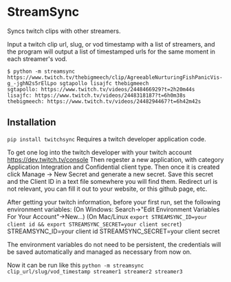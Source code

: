 # StreamSync

Syncs twitch clips with other streamers. 

Input a twitch clip url, slug, or vod timestamp with a list of streamers, and the program will output a list of timestamped urls for the same moment in each streamer's vod.

```
$ python -m streamsync https://www.twitch.tv/thebigmeech/clip/AgreeableNurturingFishPanicVis-g_-jghN2s5rElLpo sgtapollo lisajfc thebigmeech
sgtapollo: https://www.twitch.tv/videos/2448466929?t=2h20m44s
lisajfc: https://www.twitch.tv/videos/2448318187?t=6h0m38s
thebigmeech: https://www.twitch.tv/videos/2448294467?t=6h42m42s
```

## Installation
`pip install twitchsync`
Requires a twitch developer application code. 

To get one log into the twitch developer with your twitch account https://dev.twitch.tv/console Then regester a new application, with category Application Integration and Confidential client type. Then once it is created click Manage -> New Secret and generate a new secret. Save this secret and the Client ID in a text file somewhere you will find them. Redirect url is not relevant, you can fill it out to your website, or this github page, etc.

After getting your twitch information, before your first run, set the following environment variables:
(On Windows: Search->"Edit Environment Variables For Your Account"->New...)
(On Mac/Linux `export STREAMSYNC_ID=your client id && export STREAMSYNC_SECRET=your client secret`)
STREAMSYNC_ID=your client id
STREAMSYNC_SECRET=your client secret

The environment variables do not need to be persistent, the credentials will be saved automatically and managed as necessary from now on.

Now it can be run like this `python -m streamsync clip_url/slug/vod_timestamp streamer1 streamer2 streamer3`

